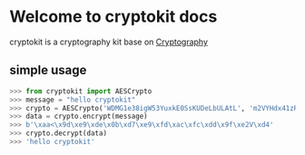 # Welcome to cryptokit docs

cryptokit is a cryptography kit base on [Cryptography](https://github.com/pyca/cryptography)

## simple usage

```python
>>> from cryptokit import AESCrypto
>>> message = "hello cryptokit"
>>> crypto = AESCrypto('WDMG1e38igW53YuxkE0SsKUDeLbULAtL', 'm2VYHdx41zRgvg6f')
>>> data = crypto.encrypt(message)
>>> b'\xaa<\x9d\xe9\xde\x0b\xd7\xe9\xfd\xac\xfc\xdd\x9f\xe2V\xd4'
>>> crypto.decrypt(data)
>>> 'hello cryptokit'
```
